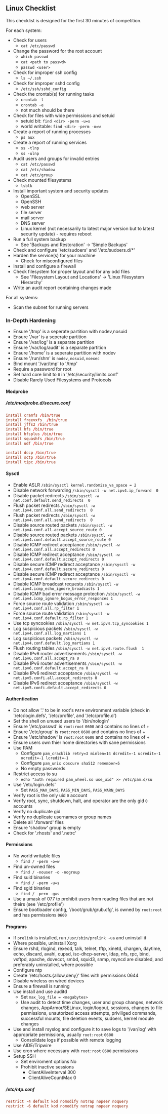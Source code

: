 ## Linux Checklist

This checklist is designed for the first 30 minutes of competition.

For each system:

* Check for users
	- `cat /etc/passwd`
* Change the password for the root account
	- `which passwd`
	- `cat <path to passwd>`
	- `passwd <user>`
* Check for improper ssh config
	- `ls ~/.ssh`
* Check for improper sshd config
	- `/etc/ssh/sshd_config`
* Check the crontab(s) for running tasks
	- `crontab -l`
	- `crontab -e`
	- not much should be there
* Check for files with wide permissions and setuid
	- setuid bit: `find <dir> -perm -u=s`
	- world writable: `find <dir> -perm -o=w`
* Create a report of running processes
	- `ps aux`
* Create a report of running services
	- `ss -tlnp`
	- `ss -ulnp`
* Audit users and groups for invalid entries
	- `cat /etc/passwd`
	- `cat /etc/shadow`
	- `cat /etc/group`
* Check mounted filesystems
	- `lsblk`
* Install important system and security updates
	- OpenSSL
	- OpenSSH
	- web server
	- file server
	- mail server
	- DNS server
	- Linux kernel (not necessarily to latest major version but to latest security update) - requires reboot
* Run a full system backup
	- See 'Backups and Restoration' -> 'Simple Backups'
* Check and configure '/etc/sudoers' and '/etc/sudoers.d/\*'
* Harden the service(s) for your machine
	- Check for misconfigured files
* Install and configure a firewall
* Check filesystem for proper layout and for any odd files
	- See 'Filesystem Layout and Locations' -> 'Linux Filesystem Hierarchy'
* Write an audit report containing changes made

For all systems:

* Scan the subnet for running servers


### In-Depth Hardening

* Ensure '/tmp' is a seperate partition with nodev,nosuid
* Ensure '/var' is a seperate partition
* Ensure '/var/log' is a separate partition
* Ensure '/var/log/audit' is a separate partition
* Ensure '/home' is a seperate partition with nodev
* Ensure '/run/shm' is `nodev,nosuid,noexec`
* Bind mount '/var/tmp' to '/tmp'
* Require a password for root
* Set hard core limit to `0` in '/etc/security/limits.conf'
* Disable Rarely Used Filesystems and Protocols


#### Modprobe


##### /etc/modprobe.d/secure.conf

```conf
install cramfs /bin/true
install freevxfs  /bin/true
install jffs2 /bin/true
install hfs /bin/true
install hfsplus /bin/true
install squashfs /bin/true
install udf /bin/true

install dccp /bin/true
install sctp /bin/true
install tipc /bin/true
```


#### Sysctl

* Enable ASLR `/sbin/sysctl kernel.randomize_va_space = 2`
* Disable network forwarding `/sbin/sysctl -w net.ipv4.ip_forward  0`
* Disable packet redirects `/sbin/sysctl -w net.conf.default.send_redirects  0`
* Flush packet redirects `/sbin/sysctl -w net.ipv4.conf.all.send_redirects  0`
* Flush packet redirects `/sbin/sysctl -w net.ipv4.conf.all.send_redirects  0`
* Disable source routed packets `/sbin/sysctl -w net.ipv4.conf.all.accept_source_route 0`
* Disable source routed packets `/sbin/sysctl -w net.ipv4.conf.default.accept_source_route 0`
* Disable ICMP redirect acceptance `/sbin/sysctl -w net.ipv4.conf.all.accept_redirects 0`
* Disable ICMP redirect acceptance `/sbin/sysctl -w net.ipv4.conf.default.accept_redirects 0`
* Disable secure ICMP redirect acceptance `/sbin/sysctl -w net.ipv4.conf.default.secure_redirects 0`
* Disable secure ICMP redirect acceptance `/sbin/sysctl -w net.ipv4.conf.default.secure_redirects 0`
* Disable ICMP broadcast requests `/sbin/sysctl -w net.ipv4.icmp_echo_ignore_broadcasts 1`
* Disable ICMP bad error message protection `/sbin/sysctl -w net.ipv4.icmp_ignore_bogus_error_responces 1`
* Force source route validation `/sbin/sysctl -w net.ipv4.conf.all.rp_filter 1`
* Force source route validation `/sbin/sysctl -w net.ipv4.conf.default.rp_filter 1`
* Use tcp syncookies `/sbin/sysctl -w net.ipv4.tcp_syncookies 1`
* Log suspicious packets `/sbin/sysctl -w net.ipv4.conf.all.log_martians 1`
* Log suspicious packets `/sbin/sysctl -w net.ipv4.conf.default.log_martians 1`
* Flush routing tables `/sbin/sysctl -w net.ipv4.route.flush  1`
* Disable IPv6 router advertisements `/sbin/sysctl -w net.ipv6.conf.all.accept_ra 0`
* Disable IPv6 router advertisements `/sbin/sysctl -w net.ipv6.conf.default.accept_ra 0`
* Disable IPv6 redirect acceptance `/sbin/sysctl -w net.ipv5.confi.all.accept_redirects 0`
* Disable IPv6 redirect acceptance `/sbin/sysctl -w net.ipv5.confi.default.accept_redirects 0`


#### Authentication

* Do not allow '.' to be in root's `PATH` environment variable (check in '/etc/login.defs', '/etc/profile', and '/etc/profile.d')
* Set the shell on unused users to '/bin/nologin'
* Ensure '/etc/passwd' is `root:root` `0600` and contains no lines of +
* Ensure '/etc/group' is `root:root` `0600` and contains no lines of +
* Ensure '/etc/shadow' is `root:root` `0600` and contains no lines of +
* Ensure users own thier home directories with sane permissions
* Use PAM
	- Configure `pam_cracklib retry=3 minlen=14 dcredit=-1 ucredit=-1 ocredit=-1 lcredit=-1`
	- Configure `pam_unix obscure sha512 remember=5`
	- No empty passwords
* Restrict access to su
	- `echo "auth required pam_wheel.so use_uid" >> /etc/pam.d/su`
* Use '/etc/login.defs'
	- Set `PASS_MAX_DAYS`, `PASS_MIN_DAYS`, `PASS_WARN_DAYS`
* Verify root is the only uid `0` account
* Verify root, sync, shutdown, halt, and operator are the only gid `0` accounts
* Verify no duplicate gid
* Verify no duplicate usernames or group names
* Delete all '.forward' files
* Ensure 'shadow' group is empty
* Check for '.rhosts' and '.netrc'


#### Permissions

* No world writable files
	- `find / -perm -o=w`
* Find un-owned files
	- `find / -nouser -o -nogroup`
* Find suid binaries
	- `find / -perm -u=s`
* Find sgid binaries
	- `find / -perm -g=s`
* Use a umask of 077 to prohibit users from reading files that are not theirs (see '/etc/profile')
* Ensure bootloader config, '/boot/grub/grub.cfg', is owned by `root:root` and has permissions `0600`


#### Programs

* If `prelink` is installed, run `/usr/sbin/prelink -ua` and uninstall it
* Where possible, uninstall Xorg
* Ensure rshd, rlogind, rexecd, talk, telnet, tftp, xinetd, chargen, daytime, echo, discard, avahi, cupsd, isc-dhcp-server, ldap, nfs, rpc, bind, vsftpd, apache, dovecot, smbd, squid3, snmp, rsyncd are disabled, and preferably uninstalled, where possible
* Configure ntp
* Create '/etc/hosts.{allow,deny}' files with permissions 0644
* Disable wireless on wired devices
* Ensure a firewall is running
* Use install and use auditd
	- Set `max_log_file = <megabytes>`
	- Use audit to detect time changes, user and group changes, network changes, AppArmor/SELinux, login/logout, sessions, changes to file permissions, unautorized access attempts, priviliged commands, successful mounts, file deletion events, sudoers, kernel module changes
* Use and install rsyslog and configure it to save logs to '/var/log' with appropriate permissions, usually `root:root` `0600`
	- Consolidate logs if possible with remote logging
* Use AIDE/Tripwire
* Use cron where necessary with `root:root` `0600` permissions
* Setup SSH
	- Set enviroment options No
	- Prohibit inactive sessions
		+ ClientAliveInterval 300
		+ ClientAliveCountMax 0


##### /etc/ntp.conf

```conf
restrict -4 default kod nomodify notrap nopeer noquery
restrict -6 default kod nomodify notrap nopeer noquery
```
